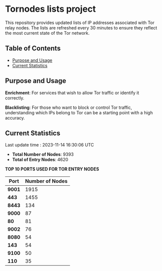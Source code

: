 # Tornodes lists project

This repository provides updated lists of IP addresses associated with Tor relay nodes. The lists are refreshed every 30 minutes to ensure they reflect the most current state of the Tor network.

## Table of Contents

- [Purpose and Usage](#purpose-and-usage)
- [Current Statistics](#current-statistics)


## Purpose and Usage

**Enrichment**: For services that wish to allow Tor traffic or identify it correctly.

**Blacklisting**: For those who want to block or control Tor traffic, understanding which IPs belong to Tor can be a starting point with a high accuracy.

## Current Statistics

Last update time : 2023-11-14 16:30:06 UTC

- **Total Number of Nodes**: 9393
- **Total of Entry Nodes**: 4620

**TOP 10 PORTS USED FOR TOR ENTRY NODES**

| **Port** | **Number of Nodes** |
|------|-----------------|
| **9001**   | 1915  |
| **443**   | 1455  |
| **8443**   | 134  |
| **9000**   | 87  |
| **80**   | 81  |
| **9002**   | 76  |
| **8080**   | 54  |
| **143**   | 54  |
| **9100**   | 50  |
| **110**   | 35  |

